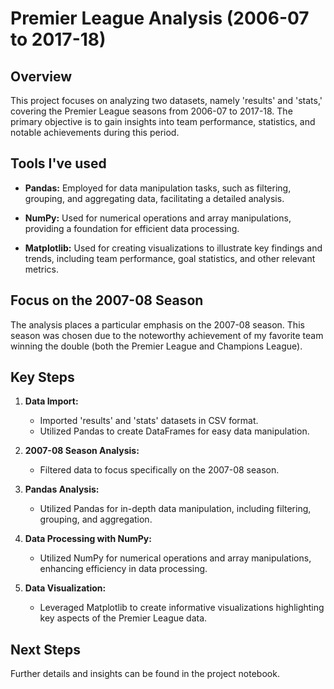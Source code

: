 # Premier League Analysis (2006-07 to 2017-18)

## Overview

This project focuses on analyzing two datasets, namely 'results' and 'stats,' covering the Premier League seasons from 2006-07 to 2017-18. The primary objective is to gain insights into team performance, statistics, and notable achievements during this period.

## Tools I've used

- **Pandas:** Employed for data manipulation tasks, such as filtering, grouping, and aggregating data, facilitating a detailed analysis.

- **NumPy:** Used for numerical operations and array manipulations, providing a foundation for efficient data processing.

- **Matplotlib:** Used for creating visualizations to illustrate key findings and trends, including team performance, goal statistics, and other relevant metrics.

## Focus on the 2007-08 Season

The analysis places a particular emphasis on the 2007-08 season. This season was chosen due to the noteworthy achievement of my favorite team winning the double (both the Premier League and Champions League).

## Key Steps

1. **Data Import:**
   - Imported 'results' and 'stats' datasets in CSV format.
   - Utilized Pandas to create DataFrames for easy data manipulation.

2. **2007-08 Season Analysis:**
   - Filtered data to focus specifically on the 2007-08 season.

3. **Pandas Analysis:**
   - Utilized Pandas for in-depth data manipulation, including filtering, grouping, and aggregation.

4. **Data Processing with NumPy:**
   - Utilized NumPy for numerical operations and array manipulations, enhancing efficiency in data processing.

5. **Data Visualization:**
   - Leveraged Matplotlib to create informative visualizations highlighting key aspects of the Premier League data.


## Next Steps

Further details and insights can be found in the project notebook.
